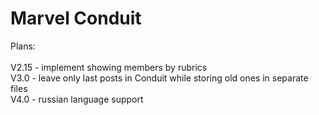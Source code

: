 # Marvel Conduit

Plans:\
\
V2.15 - implement showing members by rubrics\
V3.0 - leave only last posts in Conduit while storing old ones in separate files\
V4.0 - russian language support
